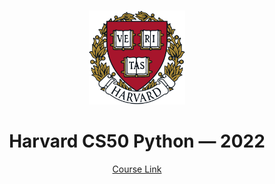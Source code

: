 <br>

<p align="center">
<img src="./H.png" alt="logo" height="150"/>
</p>

<h1 align="center">
Harvard CS50 Python — 2022
</h1>

<p align="center">
  <a href="https://cs50.harvard.edu/python">Course Link</a>
</p>
